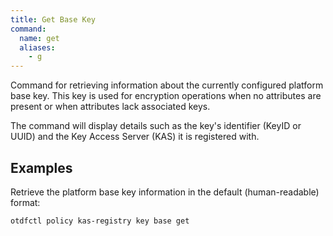 ```yaml
---
title: Get Base Key
command:
  name: get
  aliases:
    - g
---
```


Command for retrieving information about the currently configured platform base key. This key is used for encryption operations when no attributes are present or when attributes lack associated keys.

The command will display details such as the key's identifier (KeyID or UUID) and the Key Access Server (KAS) it is registered with.

## Examples

Retrieve the platform base key information in the default (human-readable) format:
```
otdfctl policy kas-registry key base get
```

